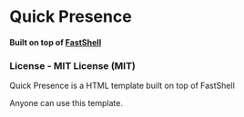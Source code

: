 # Quick Presence
#### Built on top of [FastShell](http://github.com/HosseinKarami/fastshell)

### License - MIT License (MIT)

Quick Presence is a HTML template built on top of FastShell 

Anyone can use this template.